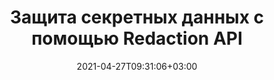---
############################# Static ############################
layout: "product"
date: 2021-04-27T09:31:06+03:00
draft: false

product: "Redaction"
product_tag: "redaction"
platform: ".NET"
platform_tag: "net"

############################# Head ############################
head_title: "API редактирования C# .NET | Скрыть личный текст из изображений PDF Word Excel"
head_description: "API редактирования документов для .NET. Редактируйте, скрывайте или удаляйте конфиденциальное содержимое из PDF, Microsoft Word, Excel, презентаций и растровых изображений."

############################# Header ############################
title: "Защита секретных данных с помощью Redaction API"
description: "Редактировать, скрывать или удалять конфиденциальное содержимое и метаданные из документов, листов, презентаций, файлов PDF и растровых изображений с помощью .NET API."
button:
    enable: true

############################# SubMenu ############################
submenu:
    enable: true
    
    left:
        img_alt: "GroupDocs.Redaction for .NET"
        image: "https://www.groupdocs.cloud/templates/groupdocs/images/product-logos/groupdocs-redaction-net.png"
        product: "GroupDocs.Redaction"
        platform: ".NET"

    middle:
        button:
            # button loop
            - link: "#overview"
              text: "Обзор"

            # button loop
            - link: "#features"
              text: "Функции"

            # button loop
            - link: "#support"
              text: "Поддержка"

            # button loop
            - link: "https://products.groupdocs.app/redaction"
              text: "Live Demo"

            # button loop
            - link: "https://purchase.groupdocs.com/pricing/redaction/net"
              text: "Pricing"

    right:
        link_download: "https://downloads.groupdocs.com/redaction"
        link_learn: "https://docs.groupdocs.com/redaction/net/"
        link_buy: "https://purchase.groupdocs.com"

############################# Overview ############################
overview:
    enable: true
    content: |
      GroupDocs.Redaction для .NET — это библиотека API, которая помогает удалять конфиденциальные и секретные данные из файлов различных форматов, таких как Microsoft Word, Excel, PowerPoint и PDF. Единый независимый от формата интерфейс нашего Redaction API поддерживает редактирование различных типов, например редактирование текста, редактирование метаданных, редактирование аннотаций и редактирование табличных документов. GroupDocs.Redaction for .NET API также позволяет редактировать файлы, защищенные паролем. Вы можете сохранить документ в исходном формате, а также создать очищенный PDF-документ с растровыми изображениями исходных страниц.
    tabs:
      enable: true
      
      ## TAB ONE ##
      tab_one:
        description: |
          Ниже приведен обзор GroupDocs.Redaction для .NET:
      
        right:
          enable: true
          icon: "fab fa-html5"
          title: "Обзор"
          content: |
            * Редактировать текст
            * Редактировать метаданные
            * Редактировать аннотацию
            * Редактировать табличный документ
            * Редактировать защищенные файлы
            * Настройка
      
      ## TAB TWO ##
      tab_two:
        description: |
          GroupDocs.Redaction для .NET поддерживает следующие [форматы файлов документов](https://docs.groupdocs.com/redaction/net/supported-document-formats/):

        right:
          enable: true
          table:
            # table loop
            - title: "Редактировать текст, Metadata & Comments"
              content: |
                * **Word**: DOC, DOCX, DOT, ODT, DOTX, DOCM, DOTM, RTF
                * **Excel**: XLS, XLSX, XLT, XLTX, XLSM, XLTM, CSV
                * **PowerPoint**: PPT, PPTX, PPS, PPSX, POTX, PPTM, PPSM, POTM
                * **Фиксированный макет**: PDF
                * **Растровые изображения**: JPG, BMP, PNG, GIF, TIFF

      ## TAB THREE ##
      tab_three:
        description: |
          GroupDocs.Redaction for .NET поддерживает следующие Операционные системы & Менеджер пакетов:
        
        left:
          enable: true
          table:
            # table loop
            - icon: "fab fa-windows"
              title: "Операционные системы"
              content: |
                * Windows Desktop
                * Windows Server
                * Windows Azure
                * Linux

            # table loop
            - icon: "fas fa-code"
              title: "Поддерживаемые платформы"
              content: |
                * .NET Framework 2.0 или выше
                * .NET Standard 2.0
                * .NET Core 2.0

        right:
          enable: true
          table:
            # table loop
            - icon: "fas fa-box"
              title: "Менеджер пакетов"
              content: |
                * NuGet

            # table loop
            - icon: "fas fa-tools"
              title: "Среды разработки"
              content: |
                * Microsoft Visual Studio
                * Xamarin.Android
                * Xamarin.IOS
                * Xamarin.Mac
                * MonoDevelop

############################# Features ############################
features:
    enable: true
    title: "Функции GroupDocs.Redaction for .NET"

    feature:
      # feature loop
      - icon: "fas fa-copy"
        content: "Выполнять поиск с учетом регистра для точного редактирования фразы"

      # feature loop
      - icon: "fas fa-eye"
        content: "Используйте цветовую рамку, чтобы скрыть отредактированный текст вместо замены строки"

      # feature loop
      - icon: "fas fa-bolt"
        content: "Найдите и отредактируйте любой текст, используя поиск по регулярным выражениям"
      
      # feature loop
      - icon: "fas fa-file-powerpoint"
        content: "Отфильтровать всю или любую комбинацию секретной информации метаданных документа"

      # feature loop
      - icon: "fas fa-code"
        content: "Быстрое удаление полной информации метаданных определенного документа"

      # feature loop
      - icon: "fas fa-cloud"
        content: "Установите область редактирования для определенного рабочего листа и/или столбца в Excel."

      # feature loop
      - icon: "fas fa-remove-format"
        content: "Удалить все или определенные комментарии и другие аннотации из документа"

      # feature loop
      - icon: "fas fa-comment-slash"
        content: "Поиск и удаление конфиденциальных данных из текста аннотации"

      # feature loop
      - icon: "fas fa-location-arrow"
        content: "Возможность работать с собственными форматами и редакциями"

      # feature loop
      - icon: "fas fa-border-all"
        content: "Поддержка форматов растровых изображений и редактирования областей изображения."

      # feature loop
      - icon: "fas fa-wrench"
        content: "Укажите набор правил редактирования (политики) в файле XML"

      # feature loop
      - icon: "fas fa-columns"
        content: "Укажите диапазон страниц и уровень соответствия PDF при преобразовании в PDF"

      # feature loop
      - icon: "fas fa-file-word"
        content: "Edit or Delete Метаданные EXIF from Image Files"

      # feature loop
      - icon: "fas fa-envelope"
        content: "Редактируйте встроенные изображения в документах PDF, Word и презентациях"

      # feature loop
      - icon: "fas fa-print"
        content: "Сохранение политики редактирования в виде XML-файла"

    more_feature:
      # more_feature_loop
      - title: "Редактируйте свои секретные данные с легкостью и контролем"
        content: |
          GroupDocs.Redaction для .NET API предоставляет вам полный контроль над тем, как вы хотите скрыть или удалить важную секретную информацию из поддерживаемого документа. Использовать наш Redaction API довольно просто и понятно.  

          В следующем примере мы загружаем поддерживаемый документ, редактируем любой текст, сопоставляя "2 цифры, пробел или ничего, 2 цифры, снова пробел и 6 цифр" (например, 12 34 567890) с синим полем, используя C#. Как только это будет сделано, он сохранит документ в исходном формате, переименовав его с добавленным суффиксом "_Redacted":

          ```cs
          // Создать экземпляр класса Redactor
          using (Redactor redactor = new Redactor("sample.docx"))
          {
            // Применить редактирование
            redactor.Apply(new RegexRedaction("\\d{2}\\s*\\d{2}[^\\d]*\\d{6}", new ReplacementOptions(System.Drawing.Color.Blue)));
            redactor.Save();
          }
          ```

############################# Support ############################
support:
    enable: true

############################# Solutions ############################
solutions:
    enable: true
    title: "GroupDocs.Redaction предлагает API для просмотра документов для других популярных сред разработки."

    solution:
        # solution loop
        - img_alt: "GroupDocs.Redaction for .NET"
          image: "/border/groupdocs-redaction-net.svg"
          product: "GroupDocs.Redaction"
          platform: ".NET"
          link: "/redaction/net/"

        # solution loop
        - img_alt: "GroupDocs.Redaction for Java"
          image: "/border/groupdocs-redaction-java.svg"
          product: "GroupDocs.Redaction"
          platform: "Java"
          link: "/redaction/java/"

############################# Back to top ###############################
back_to_top:
  enable: true
---